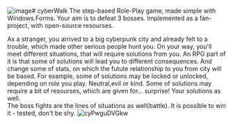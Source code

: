 ![image](https://github.com/user-attachments/assets/53328d02-64c0-4273-beac-fcf6df77ee9d)# cyberWalk
The step-based Role-Play game, made simple with Windows.Forms. Your aim is to defeat 3 bosses.
Implemented as a fan-project, with open-source resourses.

As a stranger, you arrived to a big cyberpunk city and already felt to a trouble, which made other serious people hunt you.
On your way, you'll meet different situations, that will require solutions from you. 
An RPG part of it is that some of solutions will lead you to different consequences. And change some of stats, on which the futute relationship to you from city will be based.
For example, some of solutions may be locked or unlocked, depending on role you play. Neutral,evil or kind. 
Some of solutions may require a bit of resourses, which are given for... surprise! Your solutions as well.\
The boss fights are the lines of situations as well(battle). It is possible to win it - tested, don't be shy.
![cyPwguDVGkw](https://github.com/user-attachments/assets/4804a52b-994a-41bf-9f0c-5f90fcbe4fd5)
